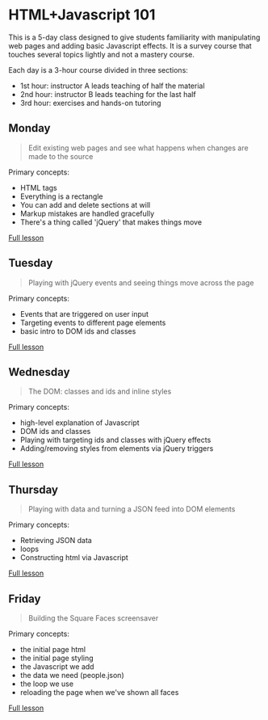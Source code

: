 # HTML+Javascript 101

This is a 5-day class designed to give students familiarity with
manipulating web pages and adding basic Javascript effects. It is a
survey course that touches several topics lightly and not a mastery
course.

Each day is a 3-hour course divided in three sections:

* 1st hour: instructor A leads teaching of half the material
* 2nd hour: instructor B leads teaching for the last half
* 3rd hour: exercises and hands-on tutoring


## Monday

> Edit existing web pages and see what happens when changes are made to
the source

Primary concepts:

* HTML tags
* Everything is a rectangle
* You can add and delete sections at will
* Markup mistakes are handled gracefully
* There's a thing called 'jQuery' that makes things move

<a href="monday/README.md">Full lesson</a>

## Tuesday

> Playing with jQuery events and seeing things move across the page

Primary concepts:

* Events that are triggered on user input
* Targeting events to different page elements
* basic intro to DOM ids and classes

<a href="tuesday/README.md">Full lesson</a>


## Wednesday

> The DOM: classes and ids and inline styles

Primary concepts:

* high-level explanation of Javascript
* DOM ids and classes
* Playing with targeting ids and classes with jQuery effects
* Adding/removing styles from elements via jQuery triggers

<a href="wednesday/README.md">Full lesson</a>

## Thursday

> Playing with data and turning a JSON feed into DOM elements

Primary concepts:

* Retrieving JSON data
* loops
* Constructing html via Javascript

<a href="thursday/README.md">Full lesson</a>

## Friday

> Building the Square Faces screensaver

Primary concepts:

* the initial page html
* the initial page styling
* the Javascript we add
* the data we need (people.json)
* the loop we use
* reloading the page when we've shown all faces

<a href="friday/README.md">Full lesson</a>
